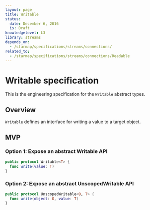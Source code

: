 ```yaml
---
layout: page
title: Writable
status:
  date: December 6, 2016
  is: Draft
knowledgelevel: L3
library: streams
depends_on:
  - /starmap/specifications/streams/connections/
related_to:
  - /starmap/specifications/streams/connections/Readable
---
```


# Writable specification

This is the engineering specification for the `Writable` abstract types.

## Overview

`Writable` defines an interface for writing a value to a target object.

## MVP

### Option 1: Expose an abstract Writable API

```swift
public protocol Writable<T> {
  func write(value: T)
}
```

### Option 2: Expose an abstract UnscopedWritable API

```swift
public protocol UnscopedWritable<O, T> {
  func write(object: O, value: T)
}
```
